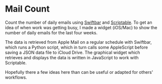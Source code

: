 # Mail Count
Count the number of daily emails using [Swiftbar](https://swiftbar.app) and [Scriptable](https://scriptable.app). To get an idea of when work was getting busy, I made a widget (iOS/Mac) to show the number of daily emails for the last four weeks.

The data is retrieved from Apple Mail on a regular schedule with Swiftbar, which runs a Python script, which in turn calls some AppleScript before saving a JSON data file to iCloud Drive. The graphical widget which retrieves and displays the data is written in JavaScript to work with Scriptable.

Hopefully there a few ideas here than can be useful or adapted for others' workflows.
